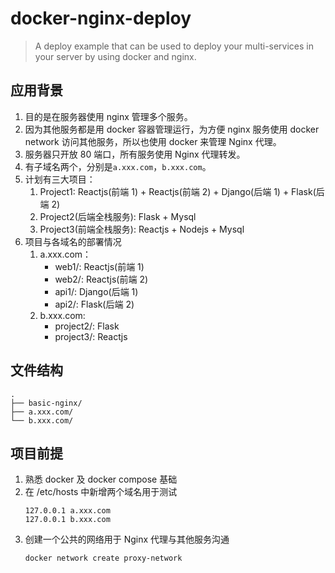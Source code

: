 # docker-nginx-deploy

> A deploy example that can be used to deploy your multi-services in your server by using docker and nginx.

## 应用背景

1. 目的是在服务器使用 nginx 管理多个服务。
2. 因为其他服务都是用 docker 容器管理运行，为方便 nginx 服务使用 docker network 访问其他服务，所以也使用 docker 来管理 Nginx 代理。
3. 服务器只开放 80 端口，所有服务使用 Nginx 代理转发。
4. 有子域名两个，分别是`a.xxx.com`，`b.xxx.com`。
5. 计划有三大项目：
   1. Project1: Reactjs(前端 1) + Reactjs(前端 2) + Django(后端 1) + Flask(后端 2)
   2. Project2(后端全栈服务): Flask + Mysql
   3. Project3(前端全栈服务): Reactjs + Nodejs + Mysql
6. 项目与各域名的部署情况
   1. a.xxx.com：
      - web1/: Reactjs(前端 1)
      - web2/: Reactjs(前端 2)
      - api1/: Django(后端 1)
      - api2/: Flask(后端 2)
   2. b.xxx.com:
      - project2/: Flask
      - project3/: Reactjs

## 文件结构

```
.
├── basic-nginx/
├── a.xxx.com/
└── b.xxx.com/
```

## 项目前提

1. 熟悉 docker 及 docker compose 基础
2. 在 /etc/hosts 中新增两个域名用于测试
   ```
   127.0.0.1 a.xxx.com
   127.0.0.1 b.xxx.com
   ```
3. 创建一个公共的网络用于 Nginx 代理与其他服务沟通
   ```
   docker network create proxy-network
   ```
